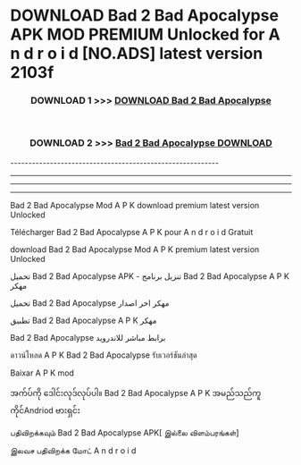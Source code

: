 # DOWNLOAD Bad 2 Bad Apocalypse  APK MOD PREMIUM Unlocked for A n d r o i d [NO.ADS] latest version 2103f 



<div align="center">

<h3>DOWNLOAD 1 >>> <a href="https://getmod2.web.app/?judul=Bad 2 Bad Apocalypse ">DOWNLOAD Bad 2 Bad Apocalypse </a></h3><br>

<h3>DOWNLOAD 2 >>> <a href="https://getmod2.web.app/?judul=Bad 2 Bad Apocalypse ">Bad 2 Bad Apocalypse  DOWNLOAD </a></h3>

</div>
----------------------------------------------------------

----------------------------------------------------------

----------------------------------------------------------

----------------------------------------------------------

Bad 2 Bad Apocalypse  Mod A P K download premium latest version Unlocked

Télécharger Bad 2 Bad Apocalypse  A P K pour A n d r o i d Gratuit

download Bad 2 Bad Apocalypse  Mod A P K premium latest version Unlocked

تحميل Bad 2 Bad Apocalypse  APK - تنزيل برنامج Bad 2 Bad Apocalypse  A P K مهكر

تحميل Bad 2 Bad Apocalypse  مهكر اخر اصدار

تطبيق Bad 2 Bad Apocalypse  A P K مهكر

Bad 2 Bad Apocalypse  برابط مباشر للاندرويد

ดาวน์โหลด A P K Bad 2 Bad Apocalypse  รับเวอร์ชันล่าสุด

Baixar A P K mod

အက်ပ်ကို ဒေါင်းလုဒ်လုပ်ပါ။ Bad 2 Bad Apocalypse  A P K အမည်သည်ကူကိုင်Andriod ဗားရှင်း

பதிவிறக்கவும் Bad 2 Bad Apocalypse  APK[ இல்லை விளம்பரங்கள்] 
 
இலவச பதிவிறக்க மோட் A n d r o i d



